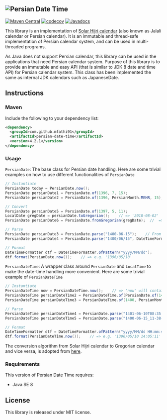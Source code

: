 ![Persian Date Time](https://user-images.githubusercontent.com/29010410/41397561-dc9a470a-6fc9-11e8-923a-112393900b0c.JPG)
----------------------------------------------------
[![Maven Central](https://maven-badges.herokuapp.com/maven-central/com.github.mfathi91/persian-date-time/badge.svg)](http://search.maven.org/#search|ga|1|com.github.mfathi91)
[![codecov](https://codecov.io/gh/mfathi91/persian-date-time/branch/master/graph/badge.svg)](https://codecov.io/gh/mfathi91/persian-date-time)
[![Javadocs](http://javadoc.io/badge/com.github.mfathi91/persian-date-time.svg?color=brightgreen)](http://javadoc.io/doc/com.github.mfathi91/persian-date-time)



This library is an implementation of [Solar Hijri calendar](https://en.wikipedia.org/wiki/Solar_Hijri_calendar) (also known as Jalali calendar or Persian calendar). It is an immutable and thread-safe implementation of Persian calendar system, and can be used in multi-threaded programs.

As Java does not support Persian calendar, this library can be used in the applications that need Persian calendar system. Purpose of this library is to provide an immutable and easy API (that is similar to JDK 8 date and time API) for Persian calendar system. This class has been implemented the same as internal JDK calendars such as JapaneseDate.

## Instructions

### Maven
Include the following to your dependency list:
```xml
<dependency>
  <groupId>com.github.mfathi91</groupId>
  <artifactId>persian-date-time</artifactId>
  <version>4.2.1</version>
</dependency>
```

### Usage
`PersianDate`: The base class for Persian date handling. Here are some trivial examples on how to use different 
functionalities of `PersianDate`
```java
// Instantiate 
PersianDate today = PersianDate.now();
PersianDate persianDate1 = PersianDate.of(1396, 7, 15);
PersianDate persianDate2 = PersianDate.of(1396, PersianMonth.MEHR, 15);

// Convert
PersianDate persianDate5 = PersianDate.of(1397, 5, 11);
LocalDate gregDate = persianDate.toGregorian();    // => '2018-08-02'
PersianDate persianDate6 = PersianDate.fromGregorian(gregDate);  //  => '1397/05/11'

// Parse
PersianDate persianDate3 = PersianDate.parse("1400-06-15");    // From the standard format
PersianDate persianDate4 = PersianDate.parse("1400/06/15", DateTimeFormatter.ofPattern("yyyy/MM/dd"));    // From a desired format

// Format
DateTimeFormatter dtf = DateTimeFormatter.ofPattern("yyyy/MM/dd");
dtf.format(PersianDate.now());    // => e.g. '1396/05/10'
```
`PersianDateTime`: A wrapper class around `PersianDate` and `LocalTime` to make the date-time handling more 
convenient. Here are some trivial example of `PersianDateTime`
```java
// Instantiate
PersianDateTime now = PersianDateTime.now();    // => 'now' will contain the instantiated date and time
PersianDateTime persianDateTime2 = PersianDateTime.of(PersianDate.of(1400, PersianMonth.DEY, 15), LocalTime.of(17, 55, 19));
PersianDateTime persianDateTime3 = PersianDateTime.of(1400, PersianMonth.DEY, 15, 17, 55, 19);

// Parse
PersianDateTime persianDateTime4 = PersianDate.parse("1401-06-10T08:35:11");    // From the standard format
PersianDateTime persianDateTime5 = PersianDate.parse("1400-06-15_11-38-43", DateTimeFormatter.ofPattern("yyyy-MM-dd_HH-mm-ss"));    // From a desired format

// Format
DateTimeFormatter dtf = DateTimeFormatter.ofPattern("yyyy/MM/dd HH:mm:ss");
dtf.format(PersianDateTime.now());    // => e.g. '1396/05/10 14:05:11'
```
The conversion algorithm from Solar Hijri calendar to Gregorian calendar and vice versa, is adopted from [here](https://github.com/soroush/libcalendars).
### Requirements
This version of Persian Date Time requires:
 * Java SE 8

## License
This library is released under MIT license.
